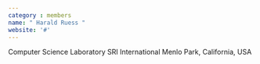 ```yaml
---
category : members
name: " Harald Ruess " 
website: '#'
---
```

Computer Science Laboratory
SRI International
Menlo Park, California, USA

